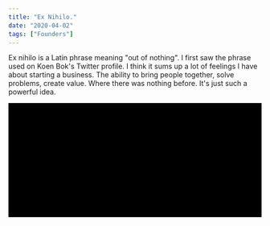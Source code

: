```yaml
---
title: "Ex Nihilo."
date: "2020-04-02"
tags: ["Founders"]
---
```


Ex nihilo is a Latin phrase meaning "out of nothing". I first saw the phrase used on Koen Bok's Twitter profile. I think it sums up a lot of feelings I have about starting a business. The ability to bring people together, solve problems, create value. Where there was nothing before. It's just such a powerful idea.

![Out of Nothing](images/exNihilo.jpg)
